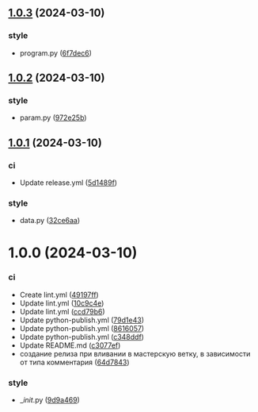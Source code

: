 ## [1.0.3](https://github.com/strukovsv/PAQLang/compare/v1.0.2...v1.0.3) (2024-03-10)


### style

* program.py ([6f7dec6](https://github.com/strukovsv/PAQLang/commit/6f7dec6fd63d81c9fb3123d56802e541716ac9c2))

## [1.0.2](https://github.com/strukovsv/PAQLang/compare/v1.0.1...v1.0.2) (2024-03-10)


### style

* param.py ([972e25b](https://github.com/strukovsv/PAQLang/commit/972e25b96b30655a5050e6d37f5aa23eb8834cc7))

## [1.0.1](https://github.com/strukovsv/PAQLang/compare/v1.0.0...v1.0.1) (2024-03-10)


### ci

* Update release.yml ([5d1489f](https://github.com/strukovsv/PAQLang/commit/5d1489f14964a190e814ed853f5ad5502c078152))

### style

* data.py ([32ce6aa](https://github.com/strukovsv/PAQLang/commit/32ce6aa58f4ff95cc987687073389e3b8cc889ab))

# 1.0.0 (2024-03-10)


### ci

* Create lint.yml ([49197ff](https://github.com/strukovsv/PAQLang/commit/49197ff8829110faee6a37f52d0e3fa6072853bb))
* Update lint.yml ([10c9c4e](https://github.com/strukovsv/PAQLang/commit/10c9c4ee68966b263adab1ad326b73ab3482160b))
* Update lint.yml ([ccd79b6](https://github.com/strukovsv/PAQLang/commit/ccd79b6e297c16ce7859069db9a48117f0a90e03))
* Update python-publish.yml ([79d1e43](https://github.com/strukovsv/PAQLang/commit/79d1e43061b9daf067f2d9f08b7c2af2b037cfed))
* Update python-publish.yml ([8616057](https://github.com/strukovsv/PAQLang/commit/861605730ad211c79f4bdf0696cc2d1ffbe84a0b))
* Update python-publish.yml ([c348ddf](https://github.com/strukovsv/PAQLang/commit/c348ddf83dc8e42077c9b247581f9fe80b6b4da3))
* Update README.md ([c3077ef](https://github.com/strukovsv/PAQLang/commit/c3077ef248d864dfab5b0d328cc0dfa9833207cd))
* создание релиза при вливании в мастерскую ветку, в зависимости от типа комментария ([64d7843](https://github.com/strukovsv/PAQLang/commit/64d78434419daf97237523a78093a6e20587dc8e))

### style

* __init_.py ([9d9a469](https://github.com/strukovsv/PAQLang/commit/9d9a46945362e67f4a8f98fba55339a5024bab7f))
